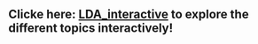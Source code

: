 
## Clicke here: [LDA_interactive](https://nbviewer.jupyter.org/github/Erolino/Support_group_MD/blob/master/pitch_day/Candida_NLP_pyLDAvis_visualizing-sents.ipynb#topic=19&lambda=1&term=) to explore the different topics  interactively!


